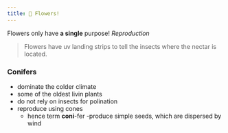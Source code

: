 ```yaml
---
title: 🌺 Flowers! 
---
```

Flowers only have **a single** purpose! *Reproduction*

> Flowers have uv landing strips to tell the insects where the nectar is located.

### Conifers
- dominate the colder climate
- some of the oldest livin plants
- do not rely on insects for polination
- reproduce using cones
    - hence term **coni**-fer
-produce simple seeds, which are dispersed by wind
